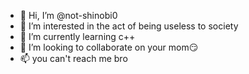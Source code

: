 - 👋 Hi, I’m @not-shinobi0
- 👀 I’m interested in the act of being useless to society
- 🌱 I’m currently learning c++
- 💞️ I’m looking to collaborate on your mom😏
- 📫 you can't reach me bro

<!---
not-shinobi0/not-shinobi0 is a ✨ special ✨ repository because its `README.md` (this file) appears on your GitHub profile.
You can click the Preview link to take a look at your changes.
--->
